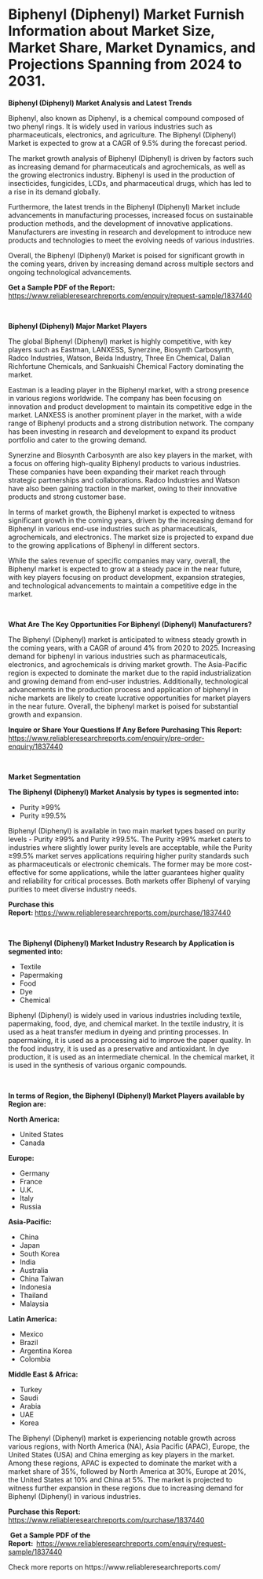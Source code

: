 <p><h1>Biphenyl (Diphenyl) Market Furnish Information about Market Size, Market Share, Market Dynamics, and Projections Spanning from 2024 to 2031.</h1></p><p><strong>Biphenyl (Diphenyl) Market Analysis and Latest Trends</strong></p>
<p><p>Biphenyl, also known as Diphenyl, is a chemical compound composed of two phenyl rings. It is widely used in various industries such as pharmaceuticals, electronics, and agriculture. The Biphenyl (Diphenyl) Market is expected to grow at a CAGR of 9.5% during the forecast period.</p><p>The market growth analysis of Biphenyl (Diphenyl) is driven by factors such as increasing demand for pharmaceuticals and agrochemicals, as well as the growing electronics industry. Biphenyl is used in the production of insecticides, fungicides, LCDs, and pharmaceutical drugs, which has led to a rise in its demand globally.</p><p>Furthermore, the latest trends in the Biphenyl (Diphenyl) Market include advancements in manufacturing processes, increased focus on sustainable production methods, and the development of innovative applications. Manufacturers are investing in research and development to introduce new products and technologies to meet the evolving needs of various industries.</p><p>Overall, the Biphenyl (Diphenyl) Market is poised for significant growth in the coming years, driven by increasing demand across multiple sectors and ongoing technological advancements.</p></p>
<p><strong>Get a Sample PDF of the Report:&nbsp;</strong> <a href="https://www.reliableresearchreports.com/enquiry/request-sample/1837440">https://www.reliableresearchreports.com/enquiry/request-sample/1837440</a></p>
<p>&nbsp;</p>
<p><strong>Biphenyl (Diphenyl) Major Market Players</strong></p>
<p><p>The global Biphenyl (Diphenyl) market is highly competitive, with key players such as Eastman, LANXESS, Synerzine, Biosynth Carbosynth, Radco Industries, Watson, Beida Industry, Three En Chemical, Dalian Richfortune Chemicals, and Sankuaishi Chemical Factory dominating the market. </p><p>Eastman is a leading player in the Biphenyl market, with a strong presence in various regions worldwide. The company has been focusing on innovation and product development to maintain its competitive edge in the market. LANXESS is another prominent player in the market, with a wide range of Biphenyl products and a strong distribution network. The company has been investing in research and development to expand its product portfolio and cater to the growing demand.</p><p>Synerzine and Biosynth Carbosynth are also key players in the market, with a focus on offering high-quality Biphenyl products to various industries. These companies have been expanding their market reach through strategic partnerships and collaborations. Radco Industries and Watson have also been gaining traction in the market, owing to their innovative products and strong customer base.</p><p>In terms of market growth, the Biphenyl market is expected to witness significant growth in the coming years, driven by the increasing demand for Biphenyl in various end-use industries such as pharmaceuticals, agrochemicals, and electronics. The market size is projected to expand due to the growing applications of Biphenyl in different sectors.</p><p>While the sales revenue of specific companies may vary, overall, the Biphenyl market is expected to grow at a steady pace in the near future, with key players focusing on product development, expansion strategies, and technological advancements to maintain a competitive edge in the market.</p></p>
<p>&nbsp;</p>
<p><strong>What Are The Key Opportunities For Biphenyl (Diphenyl) Manufacturers?</strong></p>
<p><p>The Biphenyl (Diphenyl) market is anticipated to witness steady growth in the coming years, with a CAGR of around 4% from 2020 to 2025. Increasing demand for biphenyl in various industries such as pharmaceuticals, electronics, and agrochemicals is driving market growth. The Asia-Pacific region is expected to dominate the market due to the rapid industrialization and growing demand from end-user industries. Additionally, technological advancements in the production process and application of biphenyl in niche markets are likely to create lucrative opportunities for market players in the near future. Overall, the biphenyl market is poised for substantial growth and expansion.</p></p>
<p><strong>Inquire or Share Your Questions If Any Before Purchasing This Report:</strong> <a href="https://www.reliableresearchreports.com/enquiry/pre-order-enquiry/1837440">https://www.reliableresearchreports.com/enquiry/pre-order-enquiry/1837440</a></p>
<p>&nbsp;</p>
<p><strong>Market Segmentation</strong></p>
<p><strong>The Biphenyl (Diphenyl) Market Analysis by types is segmented into:</strong></p>
<p><ul><li>Purity ≥99%</li><li>Purity ≥99.5%</li></ul></p>
<p><p>Biphenyl (Diphenyl) is available in two main market types based on purity levels - Purity ≥99% and Purity ≥99.5%. The Purity ≥99% market caters to industries where slightly lower purity levels are acceptable, while the Purity ≥99.5% market serves applications requiring higher purity standards such as pharmaceuticals or electronic chemicals. The former may be more cost-effective for some applications, while the latter guarantees higher quality and reliability for critical processes. Both markets offer Biphenyl of varying purities to meet diverse industry needs.</p></p>
<p><strong>Purchase this Report:&nbsp;</strong><a href="https://www.reliableresearchreports.com/purchase/1837440">https://www.reliableresearchreports.com/purchase/1837440</a></p>
<p>&nbsp;</p>
<p><strong>The Biphenyl (Diphenyl) Market Industry Research by Application is segmented into:</strong></p>
<p><ul><li>Textile</li><li>Papermaking</li><li>Food</li><li>Dye</li><li>Chemical</li></ul></p>
<p><p>Biphenyl (Diphenyl) is widely used in various industries including textile, papermaking, food, dye, and chemical market. In the textile industry, it is used as a heat transfer medium in dyeing and printing processes. In papermaking, it is used as a processing aid to improve the paper quality. In the food industry, it is used as a preservative and antioxidant. In dye production, it is used as an intermediate chemical. In the chemical market, it is used in the synthesis of various organic compounds.</p></p>
<p>&nbsp;</p>
<p><strong>In terms of Region, the Biphenyl (Diphenyl) Market Players available by Region are:</strong></p>
<p>
    <p> <strong> North America: </strong>
        <ul>
            <li>United States</li>
            <li>Canada</li>
        </ul>
        </p> 
    <p> <strong> Europe: </strong>
        <ul>
            <li>Germany</li>
            <li>France</li>
            <li>U.K.</li>
            <li>Italy</li>
            <li>Russia</li>
        </ul>
        </p> 
    <p> <strong> Asia-Pacific: </strong>
        <ul>
            <li>China</li>
            <li>Japan</li>
            <li>South Korea</li>
            <li>India</li>
            <li>Australia</li>
            <li>China Taiwan</li>
            <li>Indonesia</li>
            <li>Thailand</li>
            <li>Malaysia</li>
        </ul>
        </p> 
    <p> <strong> Latin America: </strong>
        <ul>
            <li>Mexico</li>
            <li>Brazil</li>
            <li>Argentina Korea</li>
            <li>Colombia</li>
        </ul>
        </p> 
    <p> <strong> Middle East & Africa: </strong>
        <ul>
            <li>Turkey</li>
            <li>Saudi</li>
            <li>Arabia</li>
            <li>UAE</li>
            <li>Korea</li>
        </ul>
    </p>
    </p>
<p><p>The Biphenyl (Diphenyl) market is experiencing notable growth across various regions, with North America (NA), Asia Pacific (APAC), Europe, the United States (USA) and China emerging as key players in the market. Among these regions, APAC is expected to dominate the market with a market share of 35%, followed by North America at 30%, Europe at 20%, the United States at 10% and China at 5%. The market is projected to witness further expansion in these regions due to increasing demand for Biphenyl (Diphenyl) in various industries.</p></p>
<p><strong>Purchase this Report: </strong><a href="https://www.reliableresearchreports.com/purchase/1837440">https://www.reliableresearchreports.com/purchase/1837440</a></p>
<p>&nbsp;<strong>Get a Sample PDF of the Report:&nbsp;&nbsp;</strong><a href="https://www.reliableresearchreports.com/enquiry/request-sample/1837440">https://www.reliableresearchreports.com/enquiry/request-sample/1837440</a></p>
<p><strong></strong></p>
<p>Check more reports on https://www.reliableresearchreports.com/</p>